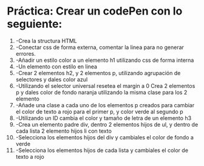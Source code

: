 # Práctica: Crear un codePen con lo seguiente: 
1. -Crea la structura HTML 
1. -Conectar css de forma externa, comentar la linea para no generar errores.
1. -Añadir un estilo color a un elemento h1 utilizando css de forma interna 
1. -Un elemento con estilo en linea 
1. -Crear 2 elementos h2, y 2 elementos p, utilizando agrupación de selectores y dales color azul 
1. -Utilizando el selector universal resetea el margin a 0 Crea 2 elementos p y dales color de fondo naranja utilizando la misma clase para los 2 elemento 
1. -Añade una clase a cada uno de los elementos p creados para cambiar el color de texto a rojo para el primer p, y color verde al segundo p 
1. -Utilizando un ID cambia el color y tamaño de letra de un elemento h3 
1. -Crea un elemento padre div, dentro 2 elementos hijos de ul, y dentro de cada lista 2 elemento hijos li con texto 
1. -Selecciona los elementos hijos del div y cambiales el color de fondo a verde 
1. -Selecciona los elementos hijos de cada lista y cambiales el color de texto a rojo
